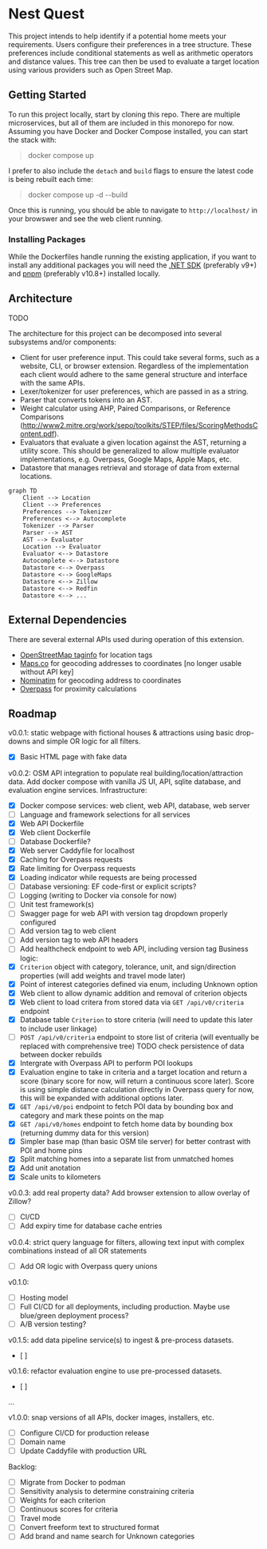 # Nest Quest

This project intends to help identify if a potential home meets your requirements. Users configure their preferences in a tree structure. These preferences include conditional statements as well as arithmetic operators and distance values. This tree can then be used to evaluate a target location using various providers such as Open Street Map.

## Getting Started
To run this project locally, start by cloning this repo. There are multiple microservices, but all of them are included in this monorepo for now. Assuming you have Docker and Docker Compose installed, you can start the stack with:
> docker compose up

I prefer to also include the `detach` and `build` flags to ensure the latest code is being rebuilt each time:
> docker compose up -d --build

Once this is running, you should be able to navigate to `http://localhost/` in your browswer and see the web client running.

### Installing Packages
While the Dockerfiles handle running the existing application, if you want to install any additional packages you will need the [.NET SDK](https://dotnet.microsoft.com/en-us/download) (preferably v9+) and [pnpm](https://pnpm.io/installation) (preferably v10.8+) installed locally.

## Architecture

TODO

The architecture for this project can be decomposed into several subsystems and/or components:
- Client for user preference input. This could take several forms, such as a website, CLI, or browser extension. Regardless of the implementation each client would adhere to the same general structure and interface with the same APIs.
- Lexer/tokenizer for user preferences, which are passed in as a string.
- Parser that converts tokens into an AST.
- Weight calculator using AHP, Paired Comparisons, or Reference Comparisons (http://www2.mitre.org/work/sepo/toolkits/STEP/files/ScoringMethodsContent.pdf).
- Evaluators that evaluate a given location against the AST, returning a utility score. This should be generalized to allow multiple evaluator implementations, e.g. Overpass, Google Maps, Apple Maps, etc.
- Datastore that manages retrieval and storage of data from external locations.

```mermaid
graph TD
    Client --> Location
    Client --> Preferences
    Preferences --> Tokenizer
    Preferences <--> Autocomplete
    Tokenizer --> Parser
    Parser --> AST
    AST --> Evaluator
    Location --> Evaluator
    Evaluator <--> Datastore
    Autocomplete <--> Datastore
    Datastore <--> Overpass
    Datastore <--> GoogleMaps
    Datastore <--> Zillow
    Datastore <--> Redfin
    Datastore <--> ...
```

## External Dependencies

There are several external APIs used during operation of this extension.
- [OpenStreetMap taginfo](https://taginfo.openstreetmap.org/) for location tags
- [Maps.co](https://geocode.maps.co) for geocoding addresses to coordinates [no longer usable without API key]
- [Nominatim](https://nominatim.org) for geocoding address to coordinates
- [Overpass](https://www.overpass-api.de) for proximity calculations

## Roadmap
v0.0.1: static webpage with fictional houses & attractions using basic drop-downs and simple OR logic for all filters.
- [x] Basic HTML page with fake data

v0.0.2: OSM API integration to populate real building/location/attraction data. Add docker compose with vanilla JS UI, API, sqlite database, and evaluation engine services.
Infrastructure:
- [x] Docker compose services: web client, web API, database, web server
- [ ] Language and framework selections for all services
- [x] Web API Dockerfile
- [x] Web client Dockerfile
- [ ] Database Dockerfile?
- [x] Web server Caddyfile for localhost
- [x] Caching for Overpass requests
- [x] Rate limiting for Overpass requests
- [x] Loading indicator while requests are being processed
- [ ] Database versioning: EF code-first or explicit scripts?
- [ ] Logging (writing to Docker via console for now)
- [ ] Unit test framework(s)
- [ ] Swagger page for web API with version tag dropdown properly configured
- [ ] Add version tag to web client
- [ ] Add version tag to web API headers
- [ ] Add healthcheck endpoint to web API, including version tag
Business logic:
- [x] `Criterion` object with category, tolerance, unit, and sign/direction properties (will add weights and travel mode later)
- [x] Point of interest categories defined via enum, including Unknown option
- [x] Web client to allow dynamic addition and removal of criterion objects
- [x] Web client to load critera from stored data via `GET /api/v0/criteria` endpoint
- [x] Database table `Criterion` to store criteria (will need to update this later to include user linkage)
- [ ] `POST /api/v0/criteria` endpoint to store list of criteria (will eventually be replaced with comprehensive tree) TODO check persistence of data between docker rebuilds
- [x] Intergrate with Overpass API to perform POI lookups
- [x] Evaluation engine to take in criteria and a target location and return a score (binary score for now, will return a continuous score later). Score is using simple distance calculation directly in Overpass query for now, this will be expanded with additional options later.
- [x] `GET /api/v0/poi` endpoint to fetch POI data by bounding box and category and mark these points on the map
- [x] `GET /api/v0/homes` endpoint to fetch home data by bounding box (returning dummy data for this version)
- [x] Simpler base map (than basic OSM tile server) for better contrast with POI and home pins
- [x] Split matching homes into a separate list from unmatched homes
- [x] Add unit anotation
- [x] Scale units to kilometers

v0.0.3: add real property data? Add browser extension to allow overlay of Zillow?
- [ ] CI/CD
- [ ] Add expiry time for database cache entries

v0.0.4: strict query language for filters, allowing text input with complex combinations instead of all OR statements
- [ ] Add OR logic with Overpass query unions

v0.1.0: 
- [ ] Hosting model
- [ ] Full CI/CD for all deployments, including production. Maybe use blue/green deployment process?
- [ ] A/B version testing?

v0.1.5: add data pipeline service(s) to ingest & pre-process datasets.
- [ ]

v0.1.6: refactor evaluation engine to use pre-processed datasets.
- [ ]

...

v1.0.0: snap versions of all APIs, docker images, installers, etc.
- [ ] Configure CI/CD for production release
- [ ] Domain name
- [ ] Update Caddyfile with production URL

Backlog:
- [ ] Migrate from Docker to podman
- [ ] Sensitivity analysis to determine constraining criteria
- [ ] Weights for each criterion
- [ ] Continuous scores for criteria
- [ ] Travel mode
- [ ] Convert freeform text to structured format
- [ ] Add brand and name search for Unknown categories